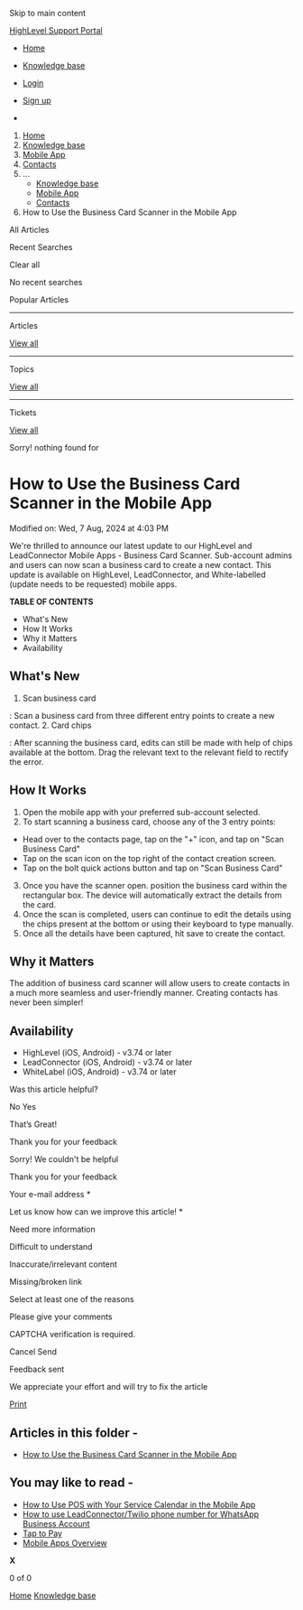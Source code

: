 Skip to main content

[ HighLevel Support Portal ](https://help.gohighlevel.com)

  * [ Home ](/support/home)
  * [ Knowledge base ](/support/solutions)

  * [Login](/support/login)
  * [Sign up](/support/signup)
  * 

  1. [Home](/support/home)
  2. [Knowledge base](/support/solutions)
  3. [Mobile App](/support/solutions/48000455168)
  4. [Contacts](/support/solutions/folders/155000000763)
  5. ... 
     * [Knowledge base](/support/solutions)
     * [Mobile App](/support/solutions/48000455168)
     * [Contacts](/support/solutions/folders/155000000763)
  6. How to Use the Business Card Scanner in the Mobile App

All  Articles 

Recent Searches

Clear all

No recent searches

Popular Articles

* * *

Articles

[View all](/support/search/solutions)

* * *

Topics

[View all](/support/search/topics)

* * *

Tickets

[View all](/support/search/tickets)

Sorry! nothing found for   

# How to Use the Business Card Scanner in the Mobile App

Modified on: Wed, 7 Aug, 2024 at 4:03 PM

We're thrilled to announce our latest update to our HighLevel and LeadConnector Mobile Apps - Business Card Scanner. Sub-account admins and users can now scan a business card to create a new contact. This update is available on HighLevel, LeadConnector, and White-labelled (update needs to be requested) mobile apps.

**TABLE OF CONTENTS**

  * What's New
  * How It Works
  * Why it Matters
  * Availability

## **What's New**

  1. Scan business card

: Scan a business card from three different entry points to create a new contact.
  2. Card chips

: After scanning the business card, edits can still be made with help of chips available at the bottom. Drag the relevant text to the relevant field to rectify the error.

## **How It Works**

  1. Open the mobile app with your preferred sub-account selected.
  2. To start scanning a business card, choose any of the 3 entry points:

  * Head over to the contacts page, tap on the "+" icon, and tap on "Scan Business Card"
  * Tap on the scan icon on the top right of the contact creation screen.
  * Tap on the bolt quick actions button and tap on "Scan Business Card"

  3. Once you have the scanner open. position the business card within the rectangular box. The device will automatically extract the details from the card.
  4. Once the scan is completed, users can continue to edit the details using the chips present at the bottom or using their keyboard to type manually.
  5. Once all the details have been captured, hit save to create the contact.

## **Why it Matters**

The addition of business card scanner will allow users to create contacts in a much more seamless and user-friendly manner. Creating contacts has never been simpler!

## **Availability**

  * HighLevel (iOS, Android) - v3.74 or later
  * LeadConnector (iOS, Android) - v3.74 or later
  * WhiteLabel (iOS, Android) - v3.74 or later

Was this article helpful?

No  Yes 

That’s Great!

Thank you for your feedback

Sorry! We couldn't be helpful

Thank you for your feedback

Your e-mail address *

Let us know how can we improve this article! *

Need more information 

Difficult to understand 

Inaccurate/irrelevant content 

Missing/broken link 

Select at least one of the reasons 

Please give your comments 

CAPTCHA verification is required. 

Cancel  Send 

Feedback sent

We appreciate your effort and will try to fix the article

[Print](javascript:print\(\))

## Articles in this folder -

  * [How to Use the Business Card Scanner in the Mobile App](/support/solutions/articles/155000003049-how-to-use-the-business-card-scanner-in-the-mobile-app)

## You may like to read -

  * [How to Use POS with Your Service Calendar in the Mobile App](/support/solutions/articles/155000003445-how-to-use-pos-with-your-service-calendar-in-the-mobile-app)
  * [How to use LeadConnector/Twilio phone number for WhatsApp Business Account ](/support/solutions/articles/155000002352-how-to-use-leadconnector-twilio-phone-number-for-whatsapp-business-account-)
  * [Tap to Pay](/support/solutions/articles/155000000950-tap-to-pay)
  * [Mobile Apps Overview](/support/solutions/articles/155000001702-mobile-apps-overview)

**X**

0 of 0 []()

[Home](/support/home) [Knowledge base](/support/solutions)
